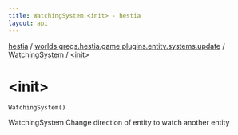 ```yaml
---
title: WatchingSystem.<init> - hestia
layout: api
---
```


<div class='api-docs-breadcrumbs'><a href="../../index.html">hestia</a> / <a href="../index.html">worlds.gregs.hestia.game.plugins.entity.systems.update</a> / <a href="index.html">WatchingSystem</a> / <a href="./-init-.html">&lt;init&gt;</a></div>

# &lt;init&gt;

<div class="signature"><code><span class="identifier">WatchingSystem</span><span class="symbol">(</span><span class="symbol">)</span></code></div>

WatchingSystem
Change direction of entity to watch another entity

